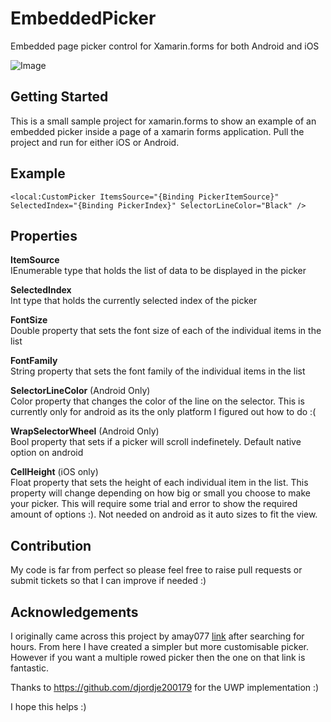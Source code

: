 # EmbeddedPicker
Embedded page picker control for Xamarin.forms for both Android and iOS

![Image](https://media.giphy.com/media/5ryhCdUhRSRjGnaSo6/giphy.gif)

## Getting Started
This is a small sample project for xamarin.forms to show an example of an embedded picker inside a page of a xamarin forms application. Pull the project and run for either iOS or Android.

## Example

```
<local:CustomPicker ItemsSource="{Binding PickerItemSource}" SelectedIndex="{Binding PickerIndex}" SelectorLineColor="Black" />
```

## Properties

**ItemSource**  
IEnumerable type that holds the list of data to be displayed in the picker  

**SelectedIndex**  
Int type that holds the currently selected index of the picker  

**FontSize**  
Double property that sets the font size of each of the individual items in the list  

**FontFamily**  
String property that sets the font family of the individual items in the list

**SelectorLineColor** (Android Only)  
Color property that changes the color of the line on the selector. This is currently only for android as its the only platform I figured out how to do :(

**WrapSelectorWheel** (Android Only)   
Bool property that sets if a picker will scroll indefinetely. Default native option on android

**CellHeight** (iOS only)    
Float property that sets the height of each individual item in the list. This property will change depending on how big or small you choose to make your picker. This will require some trial and error to show the required amount of options :). Not needed on android as it auto sizes to fit the view.

## Contribution
My code is far from perfect so please feel free to raise pull requests or submit tickets so that I can improve if needed :)

## Acknowledgements
I originally came across this project by amay077 [link](https://github.com/amay077/Xamarin_Forms_PickerViewSample) after searching for hours. From here I have created a simpler but more customisable picker. However if you want a multiple rowed picker then the one on that link is fantastic.  

Thanks to https://github.com/djordje200179 for the UWP implementation :) 

I hope this helps :)
